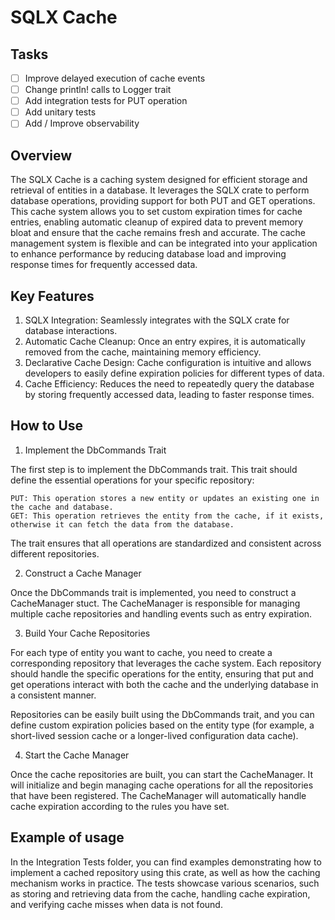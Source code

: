 # SQLX Cache

## Tasks
- [ ] Improve delayed execution of cache events 
- [ ] Change println! calls to Logger trait
- [ ] Add integration tests for PUT operation
- [ ] Add unitary tests
- [ ] Add / Improve observability

## Overview

The SQLX Cache is a caching system designed for efficient storage and retrieval of entities in a database. It leverages the SQLX crate to perform database operations, providing support for both PUT and GET operations. This cache system allows you to set custom expiration times for cache entries, enabling automatic cleanup of expired data to prevent memory bloat and ensure that the cache remains fresh and accurate. The cache management system is flexible and can be integrated into your application to enhance performance by reducing database load and improving response times for frequently accessed data.
## Key Features
1. SQLX Integration: Seamlessly integrates with the SQLX crate for database interactions.
2. Automatic Cache Cleanup: Once an entry expires, it is automatically removed from the cache, maintaining memory efficiency.
3. Declarative Cache Design: Cache configuration is intuitive and allows developers to easily define expiration policies for different types of data.
4. Cache Efficiency: Reduces the need to repeatedly query the database by storing frequently accessed data, leading to faster response times.
    

## How to Use
1. Implement the DbCommands Trait

The first step is to implement the DbCommands trait. This trait should define the essential operations for your specific repository:

    PUT: This operation stores a new entity or updates an existing one in the cache and database.
    GET: This operation retrieves the entity from the cache, if it exists, otherwise it can fetch the data from the database.

The trait ensures that all operations are standardized and consistent across different repositories.

2. Construct a Cache Manager

Once the DbCommands trait is implemented, you need to construct a CacheManager stuct.
The CacheManager is responsible for managing multiple cache repositories and handling events such as entry expiration.

3. Build Your Cache Repositories

For each type of entity you want to cache, you need to create a corresponding repository that leverages the cache system. Each repository should handle the specific operations for the entity, ensuring that put and get operations interact with both the cache and the underlying database in a consistent manner.

Repositories can be easily built using the DbCommands trait, and you can define custom expiration policies based on the entity type (for example, a short-lived session cache or a longer-lived configuration data cache).

4. Start the Cache Manager

Once the cache repositories are built, you can start the CacheManager. It will initialize and begin managing cache operations for all the repositories that have been registered. The CacheManager will automatically handle cache expiration according to the rules you have set.


## Example of usage
In the Integration Tests folder, you can find examples demonstrating how to implement a cached repository using this crate, as well as how the caching mechanism works in practice. The tests showcase various scenarios, such as storing and retrieving data from the cache, handling cache expiration, and verifying cache misses when data is not found.
